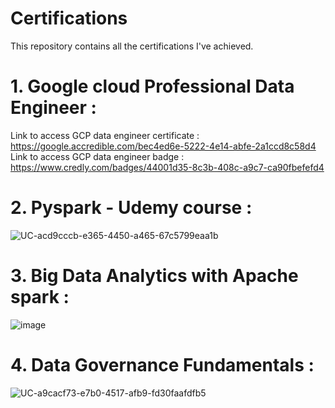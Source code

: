# Certifications
This repository contains all the certifications I've achieved.

# 1. Google cloud Professional Data Engineer :
Link to access GCP data engineer certificate : https://google.accredible.com/bec4ed6e-5222-4e14-abfe-2a1ccd8c58d4
Link to access GCP data engineer badge : https://www.credly.com/badges/44001d35-8c3b-408c-a9c7-ca90fbefefd4

# 2. Pyspark - Udemy course :
![UC-acd9cccb-e365-4450-a465-67c5799eaa1b](https://github.com/aakriti-911/Certifications/assets/165250095/f90ff486-0337-43a1-b467-47fed62419f2)

# 3. Big Data Analytics with Apache spark :
![image](https://github.com/aakriti-911/Certifications/assets/165250095/5894326a-e0d0-4c7b-be87-c1a06b98f4a4)

# 4. Data Governance Fundamentals :
![UC-a9cacf73-e7b0-4517-afb9-fd30faafdfb5](https://github.com/aakriti-911/Certifications/assets/165250095/2e79c70a-7bcc-44df-8327-506f50dc9d98)



